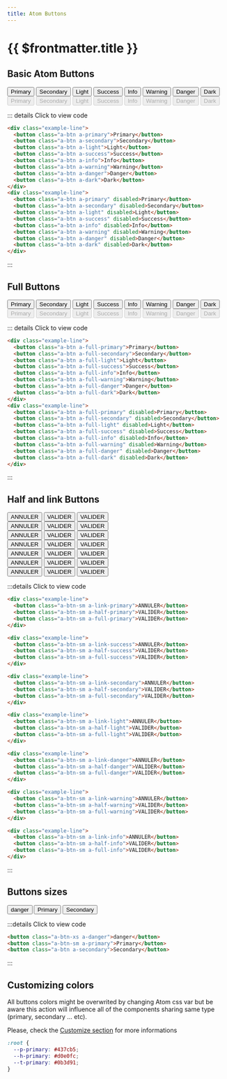 ```yaml
---
title: Atom Buttons
---
```


# {{ $frontmatter.title }}

## Basic Atom Buttons

<div class="example-line">
  <button class="a-btn a-primary">Primary</button>
  <button class="a-btn a-secondary">Secondary</button>
  <button class="a-btn a-light">Light</button>
  <button class="a-btn a-success">Success</button>
  <button class="a-btn a-info">Info</button>
  <button class="a-btn a-warning">Warning</button>
  <button class="a-btn a-danger">Danger</button>
  <button class="a-btn a-dark">Dark</button>
</div>
<div class="example-line">
  <button class="a-btn a-primary" disabled>Primary</button>
  <button class="a-btn a-secondary" disabled>Secondary</button>
  <button class="a-btn a-light" disabled>Light</button>
  <button class="a-btn a-success" disabled>Success</button>
  <button class="a-btn a-info" disabled>Info</button>
  <button class="a-btn a-warning" disabled>Warning</button>
  <button class="a-btn a-danger" disabled>Danger</button>
  <button class="a-btn a-dark" disabled>Dark</button>
</div>

::: details Click to view code

```html
<div class="example-line">
  <button class="a-btn a-primary">Primary</button>
  <button class="a-btn a-secondary">Secondary</button>
  <button class="a-btn a-light">Light</button>
  <button class="a-btn a-success">Success</button>
  <button class="a-btn a-info">Info</button>
  <button class="a-btn a-warning">Warning</button>
  <button class="a-btn a-danger">Danger</button>
  <button class="a-btn a-dark">Dark</button>
</div>
<div class="example-line">
  <button class="a-btn a-primary" disabled>Primary</button>
  <button class="a-btn a-secondary" disabled>Secondary</button>
  <button class="a-btn a-light" disabled>Light</button>
  <button class="a-btn a-success" disabled>Success</button>
  <button class="a-btn a-info" disabled>Info</button>
  <button class="a-btn a-warning" disabled>Warning</button>
  <button class="a-btn a-danger" disabled>Danger</button>
  <button class="a-btn a-dark" disabled>Dark</button>
</div>
```

:::

## Full Buttons

<div class="example-line">
  <button class="a-btn a-full-primary">Primary</button>
  <button class="a-btn a-full-secondary">Secondary</button>
  <button class="a-btn a-full-light">Light</button>
  <button class="a-btn a-full-success">Success</button>
  <button class="a-btn a-full-info">Info</button>
  <button class="a-btn a-full-warning">Warning</button>
  <button class="a-btn a-full-danger">Danger</button>
  <button class="a-btn a-full-dark">Dark</button>
</div>
<div class="example-line">
  <button class="a-btn a-full-primary" disabled>Primary</button>
  <button class="a-btn a-full-secondary" disabled>Secondary</button>
  <button class="a-btn a-full-light" disabled>Light</button>
  <button class="a-btn a-full-success" disabled>Success</button>
  <button class="a-btn a-full-info" disabled>Info</button>
  <button class="a-btn a-full-warning" disabled>Warning</button>
  <button class="a-btn a-full-danger" disabled>Danger</button>
  <button class="a-btn a-full-dark" disabled>Dark</button>
</div>

::: details Click to view code

```html
<div class="example-line">
  <button class="a-btn a-full-primary">Primary</button>
  <button class="a-btn a-full-secondary">Secondary</button>
  <button class="a-btn a-full-light">Light</button>
  <button class="a-btn a-full-success">Success</button>
  <button class="a-btn a-full-info">Info</button>
  <button class="a-btn a-full-warning">Warning</button>
  <button class="a-btn a-full-danger">Danger</button>
  <button class="a-btn a-full-dark">Dark</button>
</div>
<div class="example-line">
  <button class="a-btn a-full-primary" disabled>Primary</button>
  <button class="a-btn a-full-secondary" disabled>Secondary</button>
  <button class="a-btn a-full-light" disabled>Light</button>
  <button class="a-btn a-full-success" disabled>Success</button>
  <button class="a-btn a-full-info" disabled>Info</button>
  <button class="a-btn a-full-warning" disabled>Warning</button>
  <button class="a-btn a-full-danger" disabled>Danger</button>
  <button class="a-btn a-full-dark" disabled>Dark</button>
</div>
```

:::

## Half and link Buttons

<div class="example-line">
  <button class="a-btn-sm a-link-primary">ANNULER</button>
  <button class="a-btn-sm a-half-primary">VALIDER</button>
  <button class="a-btn-sm a-full-primary">VALIDER</button>
</div>

<div class="example-line">
  <button class="a-btn-sm a-link-success">ANNULER</button>
  <button class="a-btn-sm a-half-success">VALIDER</button>
  <button class="a-btn-sm a-full-success">VALIDER</button>
</div>

<div class="example-line">
  <button class="a-btn-sm a-link-secondary">ANNULER</button>
  <button class="a-btn-sm a-half-secondary">VALIDER</button>
  <button class="a-btn-sm a-full-secondary">VALIDER</button>
</div>

<div class="example-line">
  <button class="a-btn-sm a-link-light">ANNULER</button>
  <button class="a-btn-sm a-half-light">VALIDER</button>
  <button class="a-btn-sm a-full-light">VALIDER</button>
</div>

<div class="example-line">
  <button class="a-btn-sm a-link-danger">ANNULER</button>
  <button class="a-btn-sm a-half-danger">VALIDER</button>
  <button class="a-btn-sm a-full-danger">VALIDER</button>
</div>

<div class="example-line">
  <button class="a-btn-sm a-link-warning">ANNULER</button>
  <button class="a-btn-sm a-half-warning">VALIDER</button>
  <button class="a-btn-sm a-full-warning">VALIDER</button>
</div>

<div class="example-line">
  <button class="a-btn-sm a-link-info">ANNULER</button>
  <button class="a-btn-sm a-half-info">VALIDER</button>
  <button class="a-btn-sm a-full-info">VALIDER</button>
</div>

:::details Click to view code

```html
<div class="example-line">
  <button class="a-btn-sm a-link-primary">ANNULER</button>
  <button class="a-btn-sm a-half-primary">VALIDER</button>
  <button class="a-btn-sm a-full-primary">VALIDER</button>
</div>

<div class="example-line">
  <button class="a-btn-sm a-link-success">ANNULER</button>
  <button class="a-btn-sm a-half-success">VALIDER</button>
  <button class="a-btn-sm a-full-success">VALIDER</button>
</div>

<div class="example-line">
  <button class="a-btn-sm a-link-secondary">ANNULER</button>
  <button class="a-btn-sm a-half-secondary">VALIDER</button>
  <button class="a-btn-sm a-full-secondary">VALIDER</button>
</div>

<div class="example-line">
  <button class="a-btn-sm a-link-light">ANNULER</button>
  <button class="a-btn-sm a-half-light">VALIDER</button>
  <button class="a-btn-sm a-full-light">VALIDER</button>
</div>

<div class="example-line">
  <button class="a-btn-sm a-link-danger">ANNULER</button>
  <button class="a-btn-sm a-half-danger">VALIDER</button>
  <button class="a-btn-sm a-full-danger">VALIDER</button>
</div>

<div class="example-line">
  <button class="a-btn-sm a-link-warning">ANNULER</button>
  <button class="a-btn-sm a-half-warning">VALIDER</button>
  <button class="a-btn-sm a-full-warning">VALIDER</button>
</div>

<div class="example-line">
  <button class="a-btn-sm a-link-info">ANNULER</button>
  <button class="a-btn-sm a-half-info">VALIDER</button>
  <button class="a-btn-sm a-full-info">VALIDER</button>
</div>
```

:::

## Buttons sizes

<button class="a-btn-xs a-danger">danger</button>
<button class="a-btn-sm a-primary">Primary</button>
<button class="a-btn a-secondary">Secondary</button>

:::details Click to view code

```html
<button class="a-btn-xs a-danger">danger</button>
<button class="a-btn-sm a-primary">Primary</button>
<button class="a-btn a-secondary">Secondary</button>
```

:::

## Customizing colors

All buttons colors might be overwrited by changing Atom css var but be aware this action will influence all of the components sharing same type (primary, secondary ... etc).

Please, check the [Customize section](../utilities/customize) for more informations

```css
:root {
  --p-primary: #437cb5;
  --h-primary: #d0e0fc;
  --t-primary: #0b3d91;
}
```
